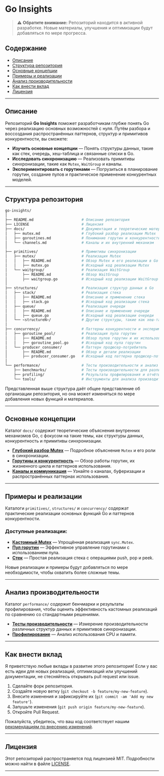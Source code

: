 
# Go Insights

> ⚠️ **Обратите внимание:** Репозиторий находится в активной разработке. Новые материалы, улучшения и оптимизации будут добавляться по мере прогресса.


## Содержание

- [Описание](#описание)
- [Структура репозитория](#структура-репозитория)
- [Основные концепции](#основные-концепции)
- [Примеры и реализации](#примеры-и-реализации)
- [Анализ производительности](#анализ-производительности)
- [Как внести вклад](#как-внести-вклад)
- [Лицензия](#лицензия)

---

## Описание

Репозиторий **Go Insights** поможет разработчикам глубже понять Go через реализацию основных возможностей с нуля. Путём разбора и воссоздания распространённых паттернов, структур и примитивов конкурентности, вы сможете:
- **Изучить основные концепции** — Понять структуры данных, такие как стек, очередь, хеш-таблица и связанные списки в Go.
- **Исследовать синхронизацию** — Реализовать примитивы синхронизации, такие как `Mutex`, `WaitGroup` и каналы.
- **Экспериментировать с горутинами** — Погрузиться в планирование горутин, создание пулов и практическое применение конкурентных моделей.

---

## Структура репозитория

```bash
go-insights/
│
├── README.md                      # Описание репозитория
├── LICENSE                        # Лицензия
├── docs/                          # Документация и теоретические материалы
│   ├── mutex.md                   # Глубокий разбор реализации Mutex
│   ├── goroutines.md              # Понимание горутин и конкурентности
│   └── channels.md                # Каналы и их внутренний механизм
│
├── primitives/                    # Примитивы синхронизации
│   ├── mutex/                     # Реализация Mutex
│   │   ├── README.md              # Обзор Mutex и его реализации в Go
│   │   ├── mutex.go               # Исходный код реализации Mutex
│   └── waitgroup/                 # Реализация WaitGroup
│       ├── README.md              # Обзор WaitGroup
│       ├── waitgroup.go           # Исходный код реализации WaitGroup
│
├── structures/                    # Реализация структур данных в Go
│   ├── stack/                     # Реализация стека
│   │   ├── README.md              # Описание и применение стека
│   │   ├── stack.go               # Исходный код реализации стека
│   ├── queue/                     # Реализация очереди
│   │   ├── README.md              # Описание и применение очереди
│   │   ├── queue.go               # Исходный код реализации очереди
│   └── <structureN>/              # Другие структуры, такие как хеш-таблица, связанный список и т.д.
│
├── concurrency/                   # Паттерны конкурентности и эксперименты с горутинами
│   ├── goroutine_pool/            # Реализация пула горутин
│   │   ├── README.md              # Обзор пулов горутин и их использование
│   │   ├── goroutine_pool.go      # Исходный код пула горутин
│   └── producer_consumer/         # Паттерн продюсер-потребитель
│       ├── README.md              # Обзор и детали реализации
│       ├── producer_consumer.go   # Исходный код паттерна продюсер-потребитель
│
└── performance/                   # Тесты производительности и анализ
    ├── benchmarks/                # Тесты производительности для различных реализаций
    ├── profiling/                 # Результаты профилирования и отчёты анализа
    └── tools/                     # Инструменты для анализа производительности
```
Представленная выше структура даёт общее представление об организации репозитория, но она может изменяться по мере добавления новых функций и материалов.

---

## Основные концепции

Каталог `docs/` содержит теоретические объяснения внутренних механизмов Go, с фокусом на такие темы, как структуры данных, конкурентность и примитивы синхронизации.

- **[Глубокий разбор Mutex](./docs/mutex.md)** — Подробное объяснение `Mutex` и его роли в синхронизации.
- **[Горутины и конкурентность](./docs/goroutines.md)** — Обзор работы горутин, их жизненного цикла и паттернов использования.
- **[Каналы и коммуникация](./docs/channels.md)** — Узнайте о каналах, буферизации и распространённых паттернах использования.

---

## Примеры и реализации

Каталоги `primitives/`, `structures/` и `concurrency/` содержат практические реализации основных функций Go и паттернов конкурентности.

### Доступные реализации:
- **[Кастомный Mutex](./primitives/mutex/README.md)** — Упрощённая реализация `sync.Mutex`.
- **[Пул горутин](./concurrency/goroutine_pool/README.md)** — Эффективное управление горутинами с использованием пула.
- **[Стек](./structures/stack/README.md)** — Простая реализация стека с операциями push, pop и peek.

Новые реализации и примеры будут добавляться по мере необходимости, чтобы охватить более сложные темы.

---

## Анализ производительности

Каталог `performance/` содержит бенчмарки и результаты профилирования, чтобы оценить эффективность кастомных реализаций по сравнению со стандартными решениями.

- **[Тесты производительности](./performance/benchmarks/)** — Измерение производительности различных структур данных и примитивов синхронизации.
- **[Профилирование](./performance/profiling/)** — Анализ использования CPU и памяти.

---

## Как внести вклад

Я приветствую любые вклады в развитие этого репозитория! Если у вас есть идеи для новых реализаций, оптимизаций или улучшений документации, не стесняйтесь открывать pull request или issue.

1. Сделайте форк репозитория.
2. Создайте новую ветку (`git checkout -b feature/my-new-feature`).
3. Внесите изменения и зафиксируйте их (`git commit -am 'Add my new feature'`).
4. Запушьте изменения (`git push origin feature/my-new-feature`).
5. Откройте Pull Request.

Пожалуйста, убедитесь, что ваш код соответствует нашим [рекомендациям по внесению изменений](CONTRIBUTING.md).

---

## Лицензия

Этот репозиторий распространяется под лицензией MIT. Подробности можно найти в файле [LICENSE](./LICENSE).

---
